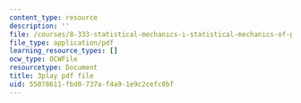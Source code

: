 ```yaml
---
content_type: resource
description: ''
file: /courses/8-333-statistical-mechanics-i-statistical-mechanics-of-particles-fall-2013/55078611fbd0737af4a91e9c2cefc0bf_ybCsMYk5xMg.pdf
file_type: application/pdf
learning_resource_types: []
ocw_type: OCWFile
resourcetype: Document
title: 3play pdf file
uid: 55078611-fbd0-737a-f4a9-1e9c2cefc0bf
---
```

